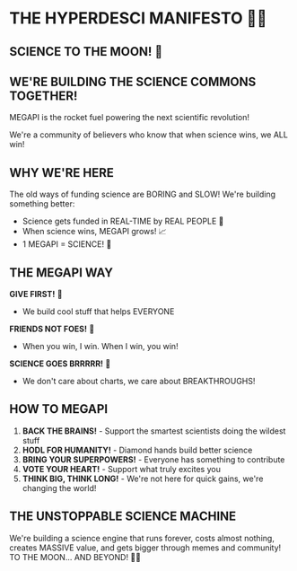 # THE HYPERDESCI MANIFESTO 🧪🚀
## SCIENCE TO THE MOON! 🌙

## WE'RE BUILDING THE SCIENCE COMMONS TOGETHER!

MEGAPI is the rocket fuel powering the next scientific revolution!

We're a community of believers who know that when science wins, we ALL win! 

## WHY WE'RE HERE

The old ways of funding science are BORING and SLOW! We're building something better:

- Science gets funded in REAL-TIME by REAL PEOPLE 🔬
- When science wins, MEGAPI grows! 📈
- 1 MEGAPI = SCIENCE! 🥧

## THE MEGAPI WAY

**GIVE FIRST!** 🎁
- We build cool stuff that helps EVERYONE

**FRIENDS NOT FOES!** 👫
- When you win, I win. When I win, you win!

**SCIENCE GOES BRRRRR!** 🔭
- We don't care about charts, we care about BREAKTHROUGHS!

## HOW TO MEGAPI

1. **BACK THE BRAINS!** - Support the smartest scientists doing the wildest stuff
2. **HODL FOR HUMANITY!** - Diamond hands build better science
3. **BRING YOUR SUPERPOWERS!** - Everyone has something to contribute
4. **VOTE YOUR HEART!** - Support what truly excites you
5. **THINK BIG, THINK LONG!** - We're not here for quick gains, we're changing the world!

## THE UNSTOPPABLE SCIENCE MACHINE

We're building a science engine that runs forever, costs almost nothing, creates MASSIVE value, and gets bigger through memes and community! TO THE MOON... AND BEYOND! 🚀✨